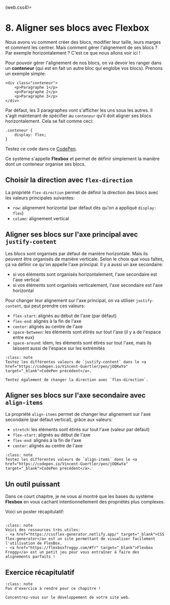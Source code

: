 (web.css4)=

# 8. Aligner ses blocs avec Flexbox

Nous avons vu comment créer des blocs, modifier leur taille, leurs marges et comment les centrer. Mais comment gérer l'alignement de ses blocs ? Par exemple horizontalement ? C'est ce que nous allons voir ici !

Pour pouvoir gérer l'alignement de nos blocs, on va devoir les ranger dans un **conteneur** (qui est en fait un autre bloc qui englobe vos blocs). Prenons un exemple simple:

```{code-block} html
<div class="conteneur">
    <p>Paragraphe 1</p>
    <p>Paragraphe 2</p>
    <p>Paragraphe 3</p>
</div>
```

Par défaut, les 3 paragraphes vont s'afficher les uns sous les autres. Il s'agit maintenant de spécifier au `conteneur` qu'il doit aligner ses blocs horizontalement. Cela se fait comme ceci:

```{code-block} css
.conteneur {
    display: flex;
}
```

Testez ce code dans ce <a href="https://codepen.io/Vincent-Guertler/pen/jOQKwYa" target="_blank">CodePen</a>.

Ce système s'appelle **Flexbox** et permet de définir simplement la manière dont un conteneur organise ses blocs.

## Choisir la direction avec `flex-direction`

La propriété `flex-direction` permet de définir la direction des blocs avec les valeurs principales suivantes:

- `row`: alignement horizontal (par défaut dès qu'on a appliqué `display: flex`)
- `column`: alignement vertical

## Aligner ses blocs sur l'axe principal avec `justify-content`

Les blocs sont organisés par défaut de manière horizontale. Mais ils peuvent être organisés de manière verticale. Selon le choix que vous faîtes, ça va définir ce qu'on appelle l'axe principal. Il y a aussi un axe secondaire:

- si vos éléments sont organisés horizontalement, l'axe secondaire est l'axe vertical
- si vos éléments sont organisés verticalement, l'axe secondaire est l'axe horizontal

Pour changer leur alignement sur l'axe principal, on va utiliser `justify-content`, qui peut prendre ces valeurs:

- `flex-start`: alignés au début de l'axe (par défaut)
- `flex-end`: alignés à la fin de l'axe
- `center`: alignés au centre de l'axe
- `space-between`: les éléments sont étirés sur tout l'axe (il y a de l'espace entre eux)
- `space-around`: idem, les éléments sont étirés sur tout l'axe, mais ils laissent aussi de l'espace sur les extrémités

`````{admonition} Exercice 1
:class: note
Testez les différentes valeurs de `justify-content` dans le <a href="https://codepen.io/Vincent-Guertler/pen/jOQKwYa" target="_blank">CodePen précédent</a>.

Tentez également de changer la direction avec `flex-direction`.
`````

## Aligner ses blocs sur l'axe secondaire avec `align-items`

La propriété `align-items` permet de changer leur alignement sur l'axe secondaire (par défaut vertical), grâce aux valeurs:

- `stretch`: les éléments sont étirés sur tout l'axe (valeur par défaut)
- `flex-start`: alignés au début de l'axe
- `flex-end`: alignés à la fin de l'axe
- `center`: alignés au centre de l'axe

`````{admonition} Exercice 2
:class: note
Testez les différentes valeurs de `align-items` dans le <a href="https://codepen.io/Vincent-Guertler/pen/jOQKwYa" target="_blank">CodePen précédent</a>.
`````

## Un outil puissant

Dans ce court chapitre, je ne vous ai montré que les bases du système **Flexbox** en vous cachant intentionnellement des propriétés plus complexes.

Voici un poster récapitulatif:

```{image} ../media/css-flexbox-poster.png
```

```{admonition} Visualiser tout ça
:class: note
Voici des ressources très utiles:
- <a href="https://cssflex-generator.netlify.app/" target="_blank">CSS flex-generator</a> est un site permettant de visualiser facilement l'utilisation de FlexBox.
- <a href="https://flexboxfroggy.com/#fr" target="_blank">Flexbox Froggy</a> est un petit jeu pour vous entraîner à faire des alignements parfaits !
```

## Exercice récapitulatif

```{admonition} Exercice récapitulatif
:class: note
Pas d'exercice à rendre pour ce chapitre !

Concentrez-vous sur le développement de votre site web.
```
